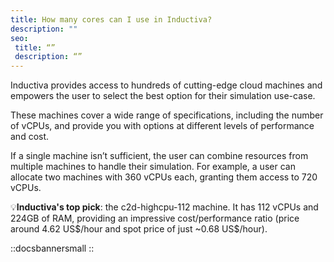 ```yaml
---
title: How many cores can I use in Inductiva?
description: ""
seo:
 title: “”
 description: “”
---
```


Inductiva provides access to hundreds of cutting-edge cloud machines and empowers the user to select the best option for their simulation use-case.

These machines cover a wide range of specifications, including the number of vCPUs, and provide you with options at different levels of performance and cost.

If a single machine isn’t sufficient, the user can combine resources from multiple machines to handle their simulation. For example, a user can allocate two machines with 360 vCPUs each, granting them access to 720 vCPUs.

💡**Inductiva's top pick**: the c2d-highcpu-112 machine. 
It has 112 vCPUs and 224GB of RAM, providing an impressive cost/performance ratio (price around 4.62 US\$/hour and spot price of just ~0.68 US\$/hour).

::docsbannersmall
::
